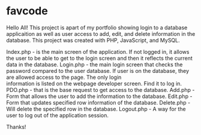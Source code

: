 # favcode
Hello All!
This project is apart of my portfolio showing login to a database applicaition as well as user access to add, edit, and delete information in the database. 
This project was created with PHP, JavaScript, and MySQL.

Index.php - is the main screen of the application. If not logged in, it allows the user to be able to get to the login screen and then it reflects the current data 
             in the database.
Login.php - the main login screen that checks the password compared to the user database. If user is on the database, they are allowed access to the page. The only login           
            information is listed on the webpage developer screen. Find it to log in.
PDO.php - that is the base request to get access to the database. 
Add.php - Form that allows the user to add the information to the database.
Edit.php - Form that updates specified row information of the database. 
Delete.php - Will delete the specified row in the database.
Logout.php - A way for the user to log out of the application session.

Thanks!

